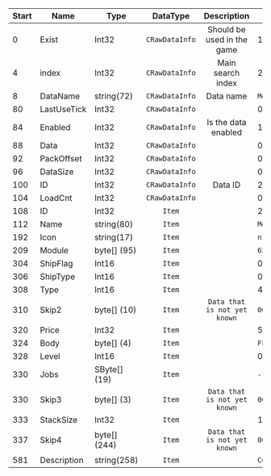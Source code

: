 |Start|Name|Type|DataType|Description|Example|
|---|---|---|:---:|:---:|---|
|0|Exist|Int32|`CRawDataInfo`|Should be used in the game|1|
|4|index|Int32|`CRawDataInfo`|Main search index|2847|
|8|DataName|string(72)|`CRawDataInfo`|Data name|`Melancholy of Demon Flame`|
|80|LastUseTick|Int32|`CRawDataInfo`||0|
|84|Enabled|Int32|`CRawDataInfo`|Is the data enabled|1|
|88|Data|Int32|`CRawDataInfo`||0|
|92|PackOffset|Int32|`CRawDataInfo`||0|
|96|DataSize|Int32|`CRawDataInfo`||0|
|100|ID|Int32|`CRawDataInfo`|Data ID|2847|
|104|LoadCnt|Int32|`CRawDataInfo`||0|
|108|ID|Int32|`Item`||2847|
|112|Name|string(80)|`Item`||`Melancholy of Demon Flame`|
|192|Icon|string(17)|`Item`||`n1515`|
|209|Module|byte[] (95)|`Item`||`626C756573746F6E653031000000000000000030000000000000000000000000000000000000300000000000000000000000000000000000003000000000000000000000000000000000000030000000000000000000000000000000000000`|
|304|ShipFlag|Int16|`Item`||0|
|306|ShipType|Int16|`Item`||0|
|308|Type|Int16|`Item`||41|
|310|Skip2|byte[] (10)|`Item`|`Data that is not yet known`|`00000001010101000000`|
|320|Price|Int32|`Item`||500|
|324|Body|byte[] (4)|`Item`||`FFFEFEFE`|
|328|Level|Int16|`Item`||0|
|330|Jobs|SByte[] (19)|`Item`||`-1`, `-2`, `-2`, `-2`, `-2`, `-2`, `-2`, `-2`, `-2`, `-2`, `-2`, `-2`, `-2`, `-2`, `-2`, `-2`, `-2`, `-2`, `-2`|
|330|Skip3|byte[] (3)|`Item`|`Data that is not yet known`|`000000`|
|333|StackSize|Int32|`Item`||1|
|337|Skip4|byte[] (244)|`Item`|`Data that is not yet known`|`00FFFEFEFEFEFEFEFEFEFEFFFEFEFEFEFEFEFEFEFE00000000000000000000000000000000000000000000000000000000000000000000000000000000000000000000000000000000000000000000000000000000000000000000000000000000000000000000000000000000000000000000000000000000000000000000000000000000000000000000000000000000000000000000000000000000000000000000003000000000000000000000000000000000000000000000000000000000000000000000000000000000000000000000000000000000000000000000000000000000000000000000000000000000000000`|
|581|Description|string(258)|`Item`||`Collect all 8 Melancholy to redeem Silhouette of Death from Hocus Pocus at Spring Town`|
